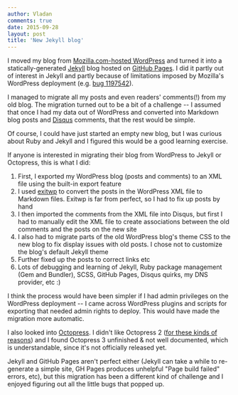 ```yaml
---
author: Vladan
comments: true
date: 2015-09-28
layout: post
title: 'New Jekyll blog'
---
```

I moved my blog from [Mozilla.com-hosted WordPress](https://blog.mozilla.com/vdjeric) and turned it into a statically-generated [Jekyll](http://jekyllrb.com/) blog hosted on [GitHub Pages](https://pages.github.com/). I did it partly out of interest in Jekyll and partly because of limitations imposed by Mozilla's WordPress deployment (e.g. [bug 1197542](https://bugzilla.mozilla.org/show_bug.cgi?id=1197542)).

I managed to migrate all my posts and even readers' comments(!) from my old blog. The migration turned out to be a bit of a challenge -- I assumed that once I had my data out of WordPress and converted into Markdown blog posts and [Disqus](https://help.disqus.com/customer/portal/articles/466179-what-is-disqus-) comments, that the rest would be simple.

Of course, I could have just started an empty new blog, but I was curious about Ruby and Jekyll and I figured this would be a good learning exercise.

If anyone is interested in migrating their blog from WordPress to Jekyll or Octopress, this is what I did:

1. First, I exported my WordPress blog (posts and comments) to an XML file using the built-in export feature
1. I used [exitwp](https://github.com/thomasf/exitwp) to convert the posts in the WordPress XML file to Markdown files. Exitwp is far from perfect, so I had to fix up posts by hand
1. I then imported the comments from the XML file into Disqus, but first I had to manually edit the XML file to create associations between the old comments and the posts on the new site
1. I also had to migrate parts of the old WordPress blog's theme CSS to the new blog to fix display issues with old posts. I chose not to customize the blog's default Jekyll theme
1. Further fixed up the posts to correct links etc
1. Lots of debugging and learning of Jekyll, Ruby package management (Gem and Bundler), SCSS, GitHub Pages, Disqus quirks, my DNS provider, etc :)

I think the process would have been simpler if I had admin privileges on the WordPress deployment -- I came across WordPress plugins and scripts for exporting that needed admin rights to deploy. This would have made the migration more automatic.

I also looked into [Octopress](http://octopress.org/docs/). I didn't like Octopress 2 ([for these kinds of reasons](http://octopress.org/2015/01/15/octopress-3.0-is-coming/)) and I found Octopress 3 unfinished & not well documented, which is understandable, since it's not officially released yet.

Jekyll and GitHub Pages aren't perfect either (Jekyll can take a while to re-generate a simple site, GH Pages produces unhelpful "Page build failed" errors, etc), but this migration has been a different kind of challenge and I enjoyed figuring out all the little bugs that popped up.
